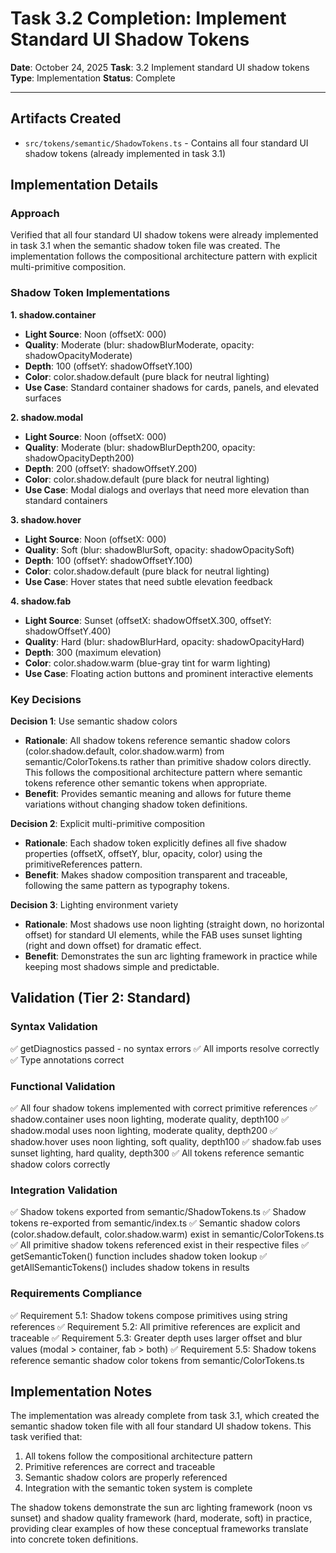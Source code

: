 # Task 3.2 Completion: Implement Standard UI Shadow Tokens

**Date**: October 24, 2025
**Task**: 3.2 Implement standard UI shadow tokens
**Type**: Implementation
**Status**: Complete

---

## Artifacts Created

- `src/tokens/semantic/ShadowTokens.ts` - Contains all four standard UI shadow tokens (already implemented in task 3.1)

## Implementation Details

### Approach

Verified that all four standard UI shadow tokens were already implemented in task 3.1 when the semantic shadow token file was created. The implementation follows the compositional architecture pattern with explicit multi-primitive composition.

### Shadow Token Implementations

**1. shadow.container**
- **Light Source**: Noon (offsetX: 000)
- **Quality**: Moderate (blur: shadowBlurModerate, opacity: shadowOpacityModerate)
- **Depth**: 100 (offsetY: shadowOffsetY.100)
- **Color**: color.shadow.default (pure black for neutral lighting)
- **Use Case**: Standard container shadows for cards, panels, and elevated surfaces

**2. shadow.modal**
- **Light Source**: Noon (offsetX: 000)
- **Quality**: Moderate (blur: shadowBlurDepth200, opacity: shadowOpacityDepth200)
- **Depth**: 200 (offsetY: shadowOffsetY.200)
- **Color**: color.shadow.default (pure black for neutral lighting)
- **Use Case**: Modal dialogs and overlays that need more elevation than standard containers

**3. shadow.hover**
- **Light Source**: Noon (offsetX: 000)
- **Quality**: Soft (blur: shadowBlurSoft, opacity: shadowOpacitySoft)
- **Depth**: 100 (offsetY: shadowOffsetY.100)
- **Color**: color.shadow.default (pure black for neutral lighting)
- **Use Case**: Hover states that need subtle elevation feedback

**4. shadow.fab**
- **Light Source**: Sunset (offsetX: shadowOffsetX.300, offsetY: shadowOffsetY.400)
- **Quality**: Hard (blur: shadowBlurHard, opacity: shadowOpacityHard)
- **Depth**: 300 (maximum elevation)
- **Color**: color.shadow.warm (blue-gray tint for warm lighting)
- **Use Case**: Floating action buttons and prominent interactive elements

### Key Decisions

**Decision 1**: Use semantic shadow colors
- **Rationale**: All shadow tokens reference semantic shadow colors (color.shadow.default, color.shadow.warm) from semantic/ColorTokens.ts rather than primitive shadow colors directly. This follows the compositional architecture pattern where semantic tokens reference other semantic tokens when appropriate.
- **Benefit**: Provides semantic meaning and allows for future theme variations without changing shadow token definitions.

**Decision 2**: Explicit multi-primitive composition
- **Rationale**: Each shadow token explicitly defines all five shadow properties (offsetX, offsetY, blur, opacity, color) using the primitiveReferences pattern.
- **Benefit**: Makes shadow composition transparent and traceable, following the same pattern as typography tokens.

**Decision 3**: Lighting environment variety
- **Rationale**: Most shadows use noon lighting (straight down, no horizontal offset) for standard UI elements, while the FAB uses sunset lighting (right and down offset) for dramatic effect.
- **Benefit**: Demonstrates the sun arc lighting framework in practice while keeping most shadows simple and predictable.

## Validation (Tier 2: Standard)

### Syntax Validation
✅ getDiagnostics passed - no syntax errors
✅ All imports resolve correctly
✅ Type annotations correct

### Functional Validation
✅ All four shadow tokens implemented with correct primitive references
✅ shadow.container uses noon lighting, moderate quality, depth100
✅ shadow.modal uses noon lighting, moderate quality, depth200
✅ shadow.hover uses noon lighting, soft quality, depth100
✅ shadow.fab uses sunset lighting, hard quality, depth300
✅ All tokens reference semantic shadow colors correctly

### Integration Validation
✅ Shadow tokens exported from semantic/ShadowTokens.ts
✅ Shadow tokens re-exported from semantic/index.ts
✅ Semantic shadow colors (color.shadow.default, color.shadow.warm) exist in semantic/ColorTokens.ts
✅ All primitive shadow tokens referenced exist in their respective files
✅ getSemanticToken() function includes shadow token lookup
✅ getAllSemanticTokens() includes shadow tokens in results

### Requirements Compliance
✅ Requirement 5.1: Shadow tokens compose primitives using string references
✅ Requirement 5.2: All primitive references are explicit and traceable
✅ Requirement 5.3: Greater depth uses larger offset and blur values (modal > container, fab > both)
✅ Requirement 5.5: Shadow tokens reference semantic shadow color tokens from semantic/ColorTokens.ts

## Implementation Notes

The implementation was already complete from task 3.1, which created the semantic shadow token file with all four standard UI shadow tokens. This task verified that:

1. All tokens follow the compositional architecture pattern
2. Primitive references are correct and traceable
3. Semantic shadow colors are properly referenced
4. Integration with the semantic token system is complete

The shadow tokens demonstrate the sun arc lighting framework (noon vs sunset) and shadow quality framework (hard, moderate, soft) in practice, providing clear examples of how these conceptual frameworks translate into concrete token definitions.

